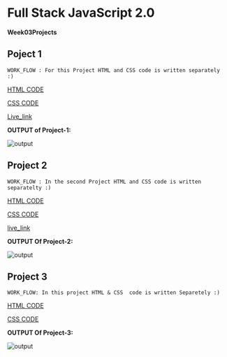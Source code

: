 # Full Stack JavaScript 2.0

**Week03Projects**

## Poject 1 ##

`WORK_FLOW : For this Project HTML and CSS code is written separately :)`



[HTML CODE](./Project_1/sec3prjoject(prj1).html)


[CSS CODE](./Project_1/sec3project(prj1).css)

[Live_link](https://astonishing-phoenix-f1595d.netlify.app)


**OUTPUT of Project-1:**

![output](https://github.com/Abhinandan411/FSJS-2.0/assets/131553633/abc4821e-a7ca-488a-9e59-9dd4557ce554)

## Project 2 ##

`WORK_FLOW : In the second Project HTML and CSS code is written separatelty :)`

[HTML CODE](./Project_2/index.html)

[CSS CODE](./Project_2/week03_prj2.css)

[live_link](https://remarkable-cassata-4a30c8.netlify.app)

**OUTPUT Of Project-2:**

![output](https://github.com/Abhinandan411/FSJS-2.0/assets/131553633/41e01880-2438-4967-a470-4465fe49ccd7)


## Project 3 ##

`WORK_FLOW: In this project HTML & CSS  code is written Separetely :)`

[HTML CODE](./Project_3/index.html)

[CSS CODE](./Project_3/style.css)

**OUTPUT Of Project-3:**

![output](https://github.com/Abhinandan411/FSJS-2.0/assets/131553633/71f8f2f3-5d9c-45a6-8ca6-d0cc4bfe256b)
